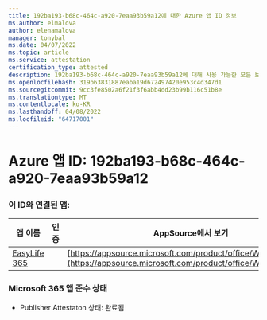 ```yaml
---
title: 192ba193-b68c-464c-a920-7eaa93b59a12에 대한 Azure 앱 ID 정보
ms.author: elmalova
author: elenamalova
manager: tonybal
ms.date: 04/07/2022
ms.topic: article
ms.service: attestation
certification_type: attested
description: 192ba193-b68c-464c-a920-7eaa93b59a12에 대해 사용 가능한 모든 보안 및 규정 준수 정보입니다.
ms.openlocfilehash: 319b63831887eaba19d672497420e953c4d347d1
ms.sourcegitcommit: 9cc3fe8502a6f21f3f6abb4dd23b99b116c51b8e
ms.translationtype: MT
ms.contentlocale: ko-KR
ms.lasthandoff: 04/08/2022
ms.locfileid: "64717001"
---
```

# <a name="azure-app-id-192ba193-b68c-464c-a920-7eaa93b59a12"></a>Azure 앱 ID: 192ba193-b68c-464c-a920-7eaa93b59a12


### <a name="apps-associated-with-this-id"></a>이 ID와 연결된 앱:
| **앱 이름** | **인증** | **AppSource에서 보기** |
|--------------|---------------|-----------------------|
| [EasyLife 365](../forward/WA200003697.md) |  | [https://appsource.microsoft.com/product/office/WA200003697](https://appsource.microsoft.com/product/office/WA200003697) |

### <a name="microsoft-365-app-compliance-status"></a>Microsoft 365 앱 준수 상태
- Publisher Attestaton 상태: 완료됨

